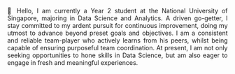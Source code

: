 <p align="justify">
👋 Hello, I am currently a Year 2 student at the National University of Singapore, majoring in Data Science and Analytics. A driven go-getter, I stay committed to my ardent pursuit for continuous improvement, doing my utmost to advance beyond preset goals and objectives. I am a consistent and reliable team-player who actively learns from his peers, whilst being capable of ensuring purposeful team coordination. At present, I am not only seeking opportunities to hone skills in Data Science, but am also eager to engage in fresh and meaningful experiences.
</p>

<!---
chiabingxuan/chiabingxuan is a ✨ special ✨ repository because its `README.md` (this file) appears on your GitHub profile.
You can click the Preview link to take a look at your changes.
--->
